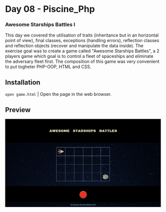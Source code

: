 # Day 08 - Piscine_Php

### Awesome Starships Battles I

This day we covered the utilisation of traits (inheritance but in an horizontal point of view), final classes, exceptions (handling errors), reflection classes and reflection objects (recover and manipulate the data inside). The exercise goal was to create a game called "Awesome Starships Battles", a 2 players game which goal is to control a fleet of spaceships and eliminate the adversary fleet first. The composition of this game was very convenient to put togheter PHP-OOP, HTML and CSS.

## Installation
`open game.html` | Open the page in the web browser.

## Preview
<img src="../resources/images/starships.png" width="1000">
